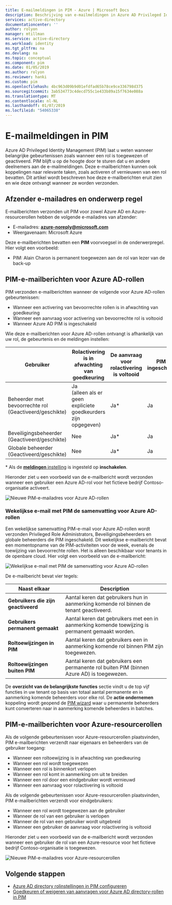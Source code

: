 ```yaml
---
title: E-mailmeldingen in PIM - Azure | Microsoft Docs
description: Beschrijving van e-mailmeldingen in Azure AD Privileged Identity Management (PIM).
services: active-directory
documentationcenter: ''
author: rolyon
manager: mtillman
ms.service: active-directory
ms.workload: identity
ms.tgt_pltfrm: na
ms.devlang: na
ms.topic: conceptual
ms.component: pim
ms.date: 01/05/2019
ms.author: rolyon
ms.reviewer: hanki
ms.custom: pim
ms.openlocfilehash: 4bc963d09b9d01efdfad65b78ce9ce336798d375
ms.sourcegitcommit: 3ab534773c4decd755c1e433b89a15f7634e088a
ms.translationtype: MT
ms.contentlocale: nl-NL
ms.lasthandoff: 01/07/2019
ms.locfileid: "54065338"
---
```

# <a name="email-notifications-in-pim"></a>E-mailmeldingen in PIM

Azure AD Privileged Identity Management (PIM) laat u weten wanneer belangrijke gebeurtenissen zoals wanneer een rol is toegewezen of geactiveerd. PIM blijft u op de hoogte door te sturen dat u en andere deelnemers aan de e-mailmeldingen. Deze e-mailberichten kunnen ook koppelingen naar relevante taken, zoals activeren of vernieuwen van een rol bevatten. Dit artikel wordt beschreven hoe deze e-mailberichten eruit zien en wie deze ontvangt wanneer ze worden verzonden.

## <a name="sender-email-address-and-subject-line"></a>Afzender e-mailadres en onderwerp regel

E-mailberichten verzonden uit PIM voor zowel Azure AD en Azure-resourcerollen hebben de volgende e-mailadres van afzender:

- E-mailadres:  **azure-noreply@microsoft.com**
- Weergavenaam: Microsoft Azure

Deze e-mailberichten bevatten een **PIM** voorvoegsel in de onderwerpregel. Hier volgt een voorbeeld:

- PIM: Alain Charon is permanent toegewezen aan de rol van lezer van de back-up

## <a name="pim-emails-for-azure-ad-roles"></a>PIM-e-mailberichten voor Azure AD-rollen

PIM verzonden e-mailberichten wanneer de volgende voor Azure AD-rollen gebeurtenissen:

- Wanneer een activering van bevoorrechte rollen is in afwachting van goedkeuring
- Wanneer een aanvraag voor activering van bevoorrechte rol is voltooid
- Wanneer Azure AD PIM is ingeschakeld

Wie deze e-mailberichten voor Azure AD-rollen ontvangt is afhankelijk van uw rol, de gebeurtenis en de meldingen instellen:

| Gebruiker | Rolactivering is in afwachting van goedkeuring | De aanvraag voor rolactivering is voltooid | PIM is ingeschakeld |
| --- | --- | --- | --- |
| Beheerder met bevoorrechte rol</br>(Geactiveerd/geschikte) | Ja</br>(alleen als er geen expliciete goedkeurders zijn opgegeven) | Ja* | Ja |
| Beveiligingsbeheerder</br>(Geactiveerd/geschikte) | Nee | Ja* | Ja |
| Globale beheerder</br>(Geactiveerd/geschikte) | Nee | Ja* | Ja |

\* Als de [ **meldingen** instelling](pim-how-to-change-default-settings.md#notifications) is ingesteld op **inschakelen**.

Hieronder ziet u een voorbeeld van de e-mailbericht wordt verzonden wanneer een gebruiker een Azure AD-rol voor het fictieve bedrijf Contoso-organisatie activeert.

![Nieuwe PIM-e-mailadres voor Azure AD-rollen](./media/pim-email-notifications/email-directory-new.png)

### <a name="weekly-pim-digest-email-for-azure-ad-roles"></a>Wekelijkse e-mail met PIM de samenvatting voor Azure AD-rollen

Een wekelijkse samenvatting PIM-e-mail voor Azure AD-rollen wordt verzonden Privileged Role Administrators, Beveiligingsbeheerders en globale beheerders die PIM ingeschakeld. Dit wekelijkse e-mailbericht bevat een momentopname van de PIM-activiteiten voor de week, evenals de toewijzing van bevoorrechte rollen. Het is alleen beschikbaar voor tenants in de openbare cloud. Hier volgt een voorbeeld van de e-mailbericht:

![Wekelijkse e-mail met PIM de samenvatting voor Azure AD-rollen](./media/pim-email-notifications/email-directory-weekly.png)

De e-mailbericht bevat vier tegels:

| Naast elkaar | Description |
| --- | --- |
| **Gebruikers die zijn geactiveerd** | Aantal keren dat gebruikers hun in aanmerking komende rol binnen de tenant geactiveerd. |
| **Gebruikers permanent gemaakt** | Aantal keren dat gebruikers met een in aanmerking komende toewijzing is permanent gemaakt worden. |
| **Roltoewijzingen in PIM** | Aantal keren dat gebruikers een in aanmerking komende rol binnen PIM zijn toegewezen. |
| **Roltoewijzingen buiten PIM** | Aantal keren dat gebruikers een permanente rol buiten PIM (binnen Azure AD) is toegewezen. |

De **overzicht van de belangrijkste functies** sectie vindt u de top vijf functies in uw tenant op basis van totaal aantal permanente en in aanmerking komende beheerders voor elke rol. De **actie ondernemen** koppeling wordt geopend de [PIM wizard](pim-security-wizard.md) waar u permanente beheerders kunt converteren naar in aanmerking komende beheerders in batches.

## <a name="pim-emails-for-azure-resource-roles"></a>PIM-e-mailberichten voor Azure-resourcerollen

Als de volgende gebeurtenissen voor Azure-resourcerollen plaatsvinden, PIM e-mailberichten verzendt naar eigenaars en beheerders van de gebruiker toegang:

- Wanneer een roltoewijzing is in afwachting van goedkeuring
- Wanneer een rol wordt toegewezen
- Wanneer een rol is binnenkort verlopen
- Wanneer een rol komt in aanmerking om uit te breiden
- Wanneer een rol door een eindgebruiker wordt vernieuwd
- Wanneer een aanvraag voor rolactivering is voltooid

Als de volgende gebeurtenissen voor Azure-resourcerollen plaatsvinden, PIM e-mailberichten verzendt voor eindgebruikers:

- Wanneer een rol wordt toegewezen aan de gebruiker
- Wanneer de rol van een gebruiker is verlopen
- Wanneer de rol van een gebruiker wordt uitgebreid
- Wanneer een gebruiker de aanvraag voor rolactivering is voltooid

Hieronder ziet u een voorbeeld van de e-mailbericht wordt verzonden wanneer een gebruiker de rol van een Azure-resource voor het fictieve bedrijf Contoso-organisatie is toegewezen.

![Nieuwe PIM-e-mailadres voor Azure-resourcerollen](./media/pim-email-notifications/email-resources-new.png)

## <a name="next-steps"></a>Volgende stappen

- [Azure AD directory rolinstellingen in PIM configureren](pim-how-to-change-default-settings.md)
- [Goedkeuren of weigeren van aanvragen voor Azure AD directory-rollen in PIM](azure-ad-pim-approval-workflow.md)
